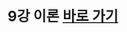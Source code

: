 # 9강 이론 [바로 가기](https://github.com/khyup0629/Flask_Todo_List_App/tree/main/-%20Learn%20Flask#9-%ED%8C%8C%EC%9D%B4%EC%8D%AC-%ED%94%8C%EB%9D%BC%EC%8A%A4%ED%81%AC-%ED%8C%8C%EC%9D%BC-%EC%97%85%EB%A1%9C%EB%93%9C-%EC%84%9C%EB%B2%84-%EA%B5%AC%EC%B6%95)
